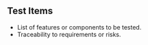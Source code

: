 ## Test Items
 
- List of features or components to be tested.
- Traceability to requirements or risks.